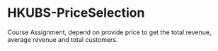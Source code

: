 # HKUBS-PriceSelection
 Course Assignment, depend on provide price to get the total revenue, average revenue and total customers.
